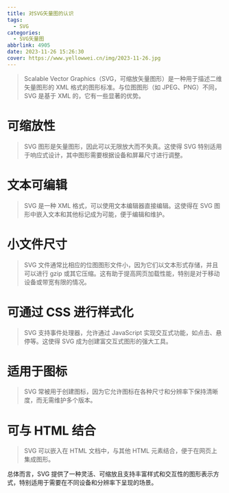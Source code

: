```yaml
---
title: 对SVG矢量图的认识
tags:
  - SVG
categories:
  - SVG矢量图
abbrlink: 4905
date: 2023-11-26 15:26:30
cover: https://www.yellowwei.cn/img/2023-11-26.jpg
---
```


> Scalable Vector Graphics（SVG，可缩放矢量图形）是一种用于描述二维矢量图形的 XML 格式的图形标准。与位图图形（如 JPEG、PNG）不同，SVG 是基于 XML 的，它有一些显著的优势。

# 可缩放性

> SVG 图形是矢量图形，因此可以无限放大而不失真。这使得 SVG 特别适用于响应式设计，其中图形需要根据设备和屏幕尺寸进行调整。

# 文本可编辑

> SVG 是一种 XML 格式，可以使用文本编辑器直接编辑。这使得在 SVG 图形中嵌入文本和其他标记成为可能，便于编辑和维护。

# 小文件尺寸

> SVG 文件通常比相应的位图图形文件小，因为它们以文本形式存储，并且可以进行 gzip 或其它压缩。这有助于提高网页加载性能，特别是对于移动设备或带宽有限的情况。

# 可通过 CSS 进行样式化

> SVG 支持事件处理器，允许通过 JavaScript 实现交互式功能，如点击、悬停等。这使得 SVG 成为创建富交互式图形的强大工具。

# 适用于图标

> SVG 常被用于创建图标，因为它允许图标在各种尺寸和分辨率下保持清晰度，而无需维护多个版本。

# 可与 HTML 结合

> SVG 可以嵌入在 HTML 文档中，与其他 HTML 元素结合，便于在网页上集成图形。

总体而言，SVG 提供了一种灵活、可缩放且支持丰富样式和交互性的图形表示方式，特别适用于需要在不同设备和分辨率下呈现的场景。
